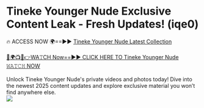 # Tineke Younger Nude Exclusive Content Leak - Fresh Updates! (iqe0)

🔥 ACCESS NOW 🌍==►► <a href="https://tinyurl.com/yc657z5k" rel="nofollow">Tineke Younger Nude Latest Collection</a>
<br><br>
[🔴🌍📺📱👉WA𝚃CH Now==►► CLICK HERE TO Tineke Younger Nude 𝚆𝙰𝚃𝙲𝙷 NOW](https://tinyurl.com/yc657z5k)
<br><br>
Unlock Tineke Younger Nude's private videos and photos today! Dive into the newest 2025 content updates and explore exclusive material you won’t find anywhere else.
<br>
<a href="https://tinyurl.com/yc657z5k" rel="nofollow" data-target="animated-image.originalLink"><img src="https://camo.githubusercontent.com/8a4f000d20f83aca3bf7ec5f350d767afa0574a8a352519fd8cfa583a6f93a33/68747470733a2f2f692e696d6775722e636f6d2f644a486b345a712e676966" data-canonical-src="https://i.imgur.com/dJHk4Zq.gif" style="max-width: 100%; display: inline-block;" data-target="animated-image.originalImage"></a>
<br>
